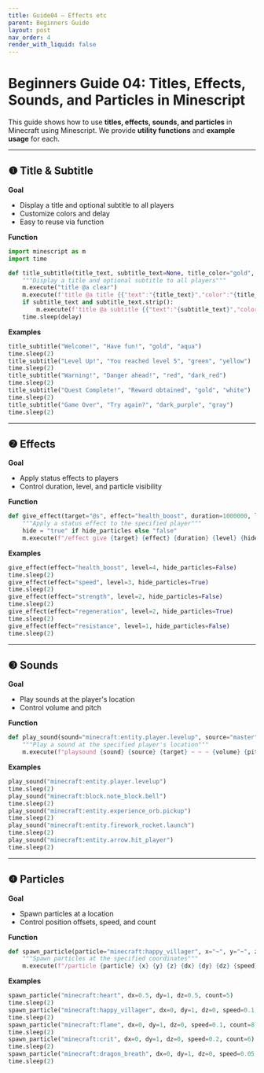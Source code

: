```yaml
---
title: Guide04 – Effects etc
parent: Beginners Guide
layout: post
nav_order: 4
render_with_liquid: false
---
```


# Beginners Guide 04: Titles, Effects, Sounds, and Particles in Minescript

This guide shows how to use **titles, effects, sounds, and particles** in Minecraft using Minescript.
We provide **utility functions** and **example usage** for each.

---

## ❶ Title & Subtitle

**Goal**

* Display a title and optional subtitle to all players
* Customize colors and delay
* Easy to reuse via function

**Function**

```python
import minescript as m
import time

def title_subtitle(title_text, subtitle_text=None, title_color="gold", subtitle_color="aqua", delay=1):
    """Display a title and optional subtitle to all players"""
    m.execute("title @a clear")
    m.execute(f'title @a title {{"text":"{title_text}","color":"{title_color}","bold":true}}')
    if subtitle_text and subtitle_text.strip():
        m.execute(f'title @a subtitle {{"text":"{subtitle_text}","color":"{subtitle_color}","bold":true}}')
    time.sleep(delay)
```

**Examples**

```python
title_subtitle("Welcome!", "Have fun!", "gold", "aqua")
time.sleep(2)
title_subtitle("Level Up!", "You reached level 5", "green", "yellow")
time.sleep(2)
title_subtitle("Warning!", "Danger ahead!", "red", "dark_red")
time.sleep(2)
title_subtitle("Quest Complete!", "Reward obtained", "gold", "white")
time.sleep(2)
title_subtitle("Game Over", "Try again?", "dark_purple", "gray")
time.sleep(2)
```

---

## ❷ Effects

**Goal**

* Apply status effects to players
* Control duration, level, and particle visibility

**Function**

```python
def give_effect(target="@s", effect="health_boost", duration=1000000, level=1, hide_particles=False):
    """Apply a status effect to the specified player"""
    hide = "true" if hide_particles else "false"
    m.execute(f"/effect give {target} {effect} {duration} {level} {hide}")
```

**Examples**

```python
give_effect(effect="health_boost", level=4, hide_particles=False)
time.sleep(2)
give_effect(effect="speed", level=3, hide_particles=True)
time.sleep(2)
give_effect(effect="strength", level=2, hide_particles=False)
time.sleep(2)
give_effect(effect="regeneration", level=2, hide_particles=True)
time.sleep(2)
give_effect(effect="resistance", level=1, hide_particles=False)
time.sleep(2)
```

---

## ❸ Sounds

**Goal**

* Play sounds at the player's location
* Control volume and pitch

**Function**

```python
def play_sound(sound="minecraft:entity.player.levelup", source="master", target="@s", volume=1, pitch=1):
    """Play a sound at the specified player's location"""
    m.execute(f"playsound {sound} {source} {target} ~ ~ ~ {volume} {pitch}")
```

**Examples**

```python
play_sound("minecraft:entity.player.levelup")
time.sleep(2)
play_sound("minecraft:block.note_block.bell")
time.sleep(2)
play_sound("minecraft:entity.experience_orb.pickup")
time.sleep(2)
play_sound("minecraft:entity.firework_rocket.launch")
time.sleep(2)
play_sound("minecraft:entity.arrow.hit_player")
time.sleep(2)
```

---

## ❹ Particles

**Goal**

* Spawn particles at a location
* Control position offsets, speed, and count

**Function**

```python
def spawn_particle(particle="minecraft:happy_villager", x="~", y="~", z="~", dx=0, dy=0, dz=0, speed=0, count=1):
    """Spawn particles at the specified coordinates"""
    m.execute(f"/particle {particle} {x} {y} {z} {dx} {dy} {dz} {speed} {count}")
```

**Examples**

```python
spawn_particle("minecraft:heart", dx=0.5, dy=1, dz=0.5, count=5)
time.sleep(2)
spawn_particle("minecraft:happy_villager", dx=0, dy=1, dz=0, speed=0.1, count=10)
time.sleep(2)
spawn_particle("minecraft:flame", dx=0, dy=1, dz=0, speed=0.1, count=8)
time.sleep(2)
spawn_particle("minecraft:crit", dx=0, dy=1, dz=0, speed=0.2, count=6)
time.sleep(2)
spawn_particle("minecraft:dragon_breath", dx=0, dy=1, dz=0, speed=0.05, count=4)
time.sleep(2)
```
